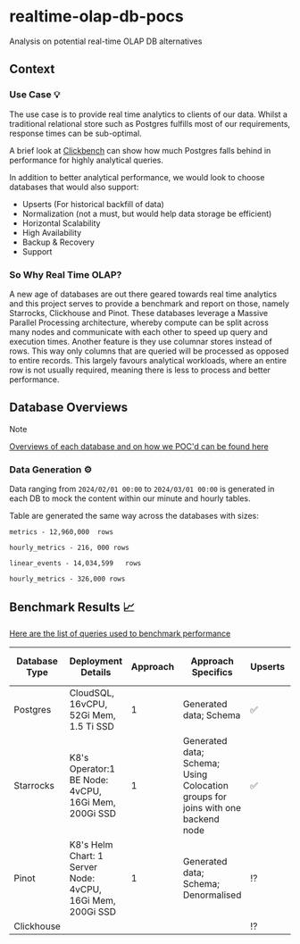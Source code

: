 # realtime-olap-db-pocs

Analysis  on potential real-time OLAP DB alternatives
## Context

### Use Case :bulb:
The use case is to provide real time analytics to clients of our data. Whilst a traditional relational store such as Postgres fulfills most of our requirements, response times can be sub-optimal. 

A brief look at [Clickbench](https://benchmark.clickhouse.com/) can show how much Postgres falls behind in performance for highly analytical queries.


In addition to better analytical performance, we would look to choose databases that would also support:

- Upserts (For historical backfill of data)
- Normalization (not a must, but would help data storage be efficient)
- Horizontal Scalability
- High Availability
- Backup & Recovery
- Support

### So Why Real Time OLAP?
 A new age of databases are out there geared towards real time analytics and this project serves to provide a benchmark and report on those, namely Starrocks, Clickhouse and Pinot. These databases leverage a Massive Parallel Processing architecture, whereby compute can be split across many nodes and communicate with each other to speed up query and execution times. Another feature is they use columnar stores instead of rows. This way only columns that are queried will be processed as opposed to entire records. This largely favours analytical workloads, where an entire row is not usually required, meaning there is less to process and better performance.

 ## Database Overviews
 > [!NOTE]
 > [Overviews of each database and on how we POC'd can be found here](./docs)

### Data Generation :gear:
Data ranging from ```2024/02/01 00:00``` to ```2024/03/01 00:00``` is generated in each DB to mock the content within our minute and hourly tables.

Table are generated the same way across the databases with sizes:
```
metrics - 12,960,000  rows

hourly_metrics - 216, 000 rows

linear_events - 14,034,599   rows

hourly_metrics - 326,000 rows
```



## Benchmark Results :chart_with_upwards_trend:

[Here are the list of queries used to benchmark performance](./queries)


| Database Type 	| Deployment Details                                         	| Approach 	| Approach Specifics                                                                       	| Upserts 	| Joins 	| Q1.0 (metrics, 3 days) 	| Q1.1 (metrics, 5 days) 	| Q1.2 (hourly_metrics, 25 days) 	| Q2.0 (linear_events, 3 days) 	| Q2.1 (linear_events, 5 days) 	| Q2.2 (hourly_linear_events, 25 days) 	| Q3.0 (metrics, 3 days) 	| Q3.1 (metrics, 5 days) 	| Q3.2 (hourly_metrics, 25 days) 	|
|---------------	|------------------------------------------------------------	|----------	|------------------------------------------------------------------------------------------	|---------	|-------	|------------------------	|------------------------	|--------------------------------	|------------------------------	|------------------------------	|--------------------------------------	|------------------------	|------------------------	|--------------------------------	|
| Postgres      	| CloudSQL, 16vCPU, 52Gi Mem, 1.5 Ti SSD                     	| 1        	| Generated data; Schema                                                          	|    ✅    	|   ✅   	| 3200ms                 	| 6758ms                 	| 670ms                          	| 4660ms                       	| 2600ms                       	| 905ms                                	| 3420ms                 	| 8270ms                 	| 760ms                          	|
| Starrocks     	| K8's Operator:1 BE Node: 4vCPU, 16Gi Mem, 200Gi SSD        	| 1        	| Generated data; Schema; Using Colocation groups for joins with one backend node 	|    ✅    	|   ✅   	| 175ms                  	| 264ms                  	| 77ms                           	| 240ms                        	| 330ms                        	| 135ms                                	| 174ms                  	| 312ms                  	| 95ms                           	|
| Pinot         	| K8's Helm Chart: 1 Server Node: 4vCPU, 16Gi Mem, 200Gi SSD 	| 1        	| Generated data; Schema; Denormalised                                            	|    ⁉️    	|   ⁉️   	| 80ms                   	| 115ms                  	| 35ms                           	|                          	|                              	|                                      	| 110ms                  	| 195ms                  	| 37ms                           	|
| Clickhouse    	|                                                            	|          	|                                                                                          	|    ⁉️    	|   ⁉️   	|                        	|                        	|                                	|                              	|                              	|                                      	|                        	|                        	|                                	|
